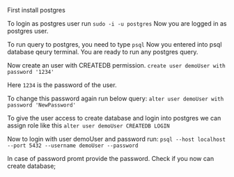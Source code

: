 First install postgres

To login as postgres user run
```sudo -i -u postgres```
Now you are logged in as postgres user.


To run query to postgres, you need to type
```psql```
Now you entered into psql database qeury terminal.
You are ready to run any postgres query.

Now create an user with CREATEDB permission. 
```create user demoUser with password '1234'```

Here `1234` is the password of the user.

To change this password again run below query:
```alter user demoUser with password 'NewPassword'```

To give the user access to create database and login into postgres we can assign role like this
`alter user demoUser CREATEDB LOGIN`

Now to login with user demoUser and password run:
```psql --host localhost --port 5432 --username demoUser --password``` 

In case of password promt provide the password. Check if you now can create database;
